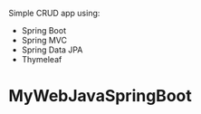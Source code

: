 Simple CRUD app using:
- Spring Boot
- Spring MVC 
- Spring Data JPA 
- Thymeleaf
# MyWebJavaSpringBoot
